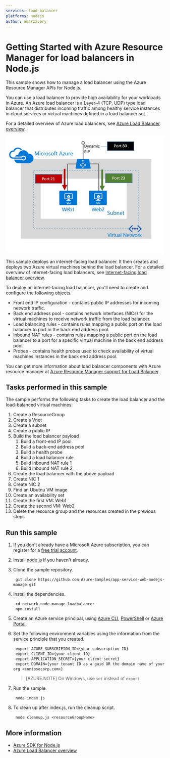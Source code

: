 ```yaml
---
services: load-balancer
platforms: nodejs
author: amarzavery
---
```


# Getting Started with Azure Resource Manager for load balancers in Node.js

This sample shows how to manage a load balancer using the Azure Resource Manager APIs for Node.js.

You can use a load balancer to provide high availability for your workloads in Azure. An Azure load balancer is a Layer-4 (TCP, UDP) type load balancer that distributes incoming traffic among healthy service instances in cloud services or virtual machines defined in a load balancer set.

For a detailed overview of Azure load balancers, see [Azure Load Balancer overview](https://azure.microsoft.com/documentation/articles/load-balancer-overview/).

![alt tag](./lb.JPG)

This sample deploys an internet-facing load balancer. It then creates and deploys two Azure virtual machines behind the load balancer. For a detailed overview of internet-facing load balancers, see [Internet-facing load balancer overview](https://azure.microsoft.com/documentation/articles/load-balancer-internet-overview/).

To deploy an internet-facing load balancer, you'll need to create and configure the following objects.

- Front end IP configuration - contains public IP addresses for incoming network traffic. 
- Back end address pool - contains network interfaces (NICs) for the virtual machines to receive network traffic from the load balancer. 
- Load balancing rules - contains rules mapping a public port on the load balancer to port in the back end address pool.
- Inbound NAT rules - contains rules mapping a public port on the load balancer to a port for a specific virtual machine in the back end address pool.
- Probes - contains health probes used to check availability of virtual machines instances in the back end address pool.

You can get more information about load balancer components with Azure resource manager at [Azure Resource Manager support for Load Balancer](https://azure.microsoft.com/documentation/articles/load-balancer-arm/).

## Tasks performed in this sample

The sample performs the following tasks to create the load balancer and the load-balanced virtual machines: 


1. Create a ResourceGroup
1. Create a Vnet
1. Create a subnet
1. Create a public IP
1. Build the load balancer payload
	1. Build a front-end IP pool
	1. Build a back-end address pool
	1. Build a health probe
	1. Build a load balancer rule
	1. Build inbound NAT rule 1
	1. Build inbound NAT rule 2
1. Create the load balancer with the above payload
1. Create NIC 1
1. Create NIC 2
1. Find an Ubutnu VM image
1. Create an availability set
1. Create the first VM: Web1
1. Create the second VM: Web2
13. Delete the resource group and the resources created in the previous steps

## Run this sample

1. If you don't already have a Microsoft Azure subscription, you can register for a [free trial account](http://go.microsoft.com/fwlink/?LinkId=330212).

1. Install [node.js](https://nodejs.org) if you haven't already.

2. Clone the sample repository.
    
    	git clone https://github.com:Azure-Samples/app-service-web-nodejs-manage.git

3. Install the dependencies.
    
	    cd network-node-manage-loadbalancer
	    npm install    

4. Create an Azure service principal, using 
    [Azure CLI](https://azure.microsoft.com/documentation/articles/resource-group-authenticate-service-principal-cli/),
    [PowerShell](https://azure.microsoft.com/documentation/articles/resource-group-authenticate-service-principal/)
    or [Azure Portal](https://azure.microsoft.com/documentation/articles/resource-group-create-service-principal-portal/).

5. Set the following environment variables using the information from the service principle that you created.
    
	    export AZURE_SUBSCRIPION_ID={your subscription ID}
	    export CLIENT_ID={your client ID}
	    export APPLICATION_SECRET={your client secret}
	    export DOMAIN={your tenant ID as a guid OR the domain name of your org <contosocorp.com>}
    
    > [AZURE.NOTE] On Windows, use `set` instead of `export`.

6. Run the sample.

	    node index.js   

7. To clean up after index.js, run the cleanup script.
    
	    node cleanup.js <resourceGroupName>

## More information

- [Azure SDK for Node.js](https://github.com/Azure/azure-sdk-for-node)
- [Azure Load Balancer overview](https://azure.microsoft.com/documentation/articles/load-balancer-overview/)

